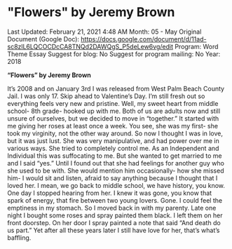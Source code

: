 # "Flowers" by Jeremy Brown

Last Updated: February 21, 2021 4:48 AM
Month: 05 - May
Original Document (Google Doc): https://docs.google.com/document/d/11ad-sc8zlL6LQCOCDcCA8TNQd2DAWQgS_P5deLew6vg/edit
Program: Word Theme Essay
Suggest for blog: No
Suggest for program mailing: No
Year: 2018

**“Flowers” by Jeremy Brown**

It’s 2008 and on January 3rd I was released from West Palm Beach County Jail. I was only 17. Skip ahead to Valentine’s Day. I’m still fresh out so everything feels very new and pristine. Well, my sweet heart from middle school- 8th grade- hooked up with me. Both of us are adults now and still unsure of ourselves, but we decided to move in “together.” It started with me giving her roses at least once a week. You see, she was my first- she took my virginity, not the other way around. So now I thought I was in love, but it was just lust. She was very manipulative, and had power over me in various ways. She tried to completely control me. As an Independent and Individual this was suffocating to me. But she wanted to get married to me and I said “yes.” Until I found out that she had feelings for another guy who she used to be with. She would mention him occasionally- how she missed him- I would sit and listen, afraid to say anything because I thought that I loved her. I mean, we go back to middle school, we have history, you know. One day I stopped hearing from her. I knew it was gone, you know that spark of energy, that fire between two young lovers. Gone. I could feel the emptiness in my stomach. So I moved back in with my parenty. Late one night I bought some roses and spray painted them black. I left them on her front doorstep. On her door I spray painted a note that said “And death do us part.” Yet after all these years later I still have love for her, that’s what’s baffling.